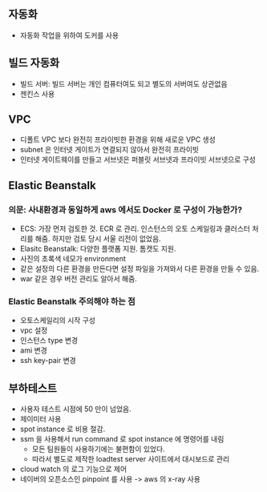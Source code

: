 ## 자동화

* 자동화 작업을 위하여 도커를 사용

## 빌드 자동화

* 빌드 서버: 빌드 서버는 개인 컴퓨터여도 되고 별도의 서버여도 상관없음
* 젠킨스 사용

## VPC

* 디폴트 VPC 보다 완전히 프라이빗한 환경을 위해 새로운 VPC 생성
* subnet 은 인터넷 게이트가 연결되지 않아서 완전히 프라이빗
* 인터넷 게이트웨이를 만들고 서브넷은 퍼블릿 서브넷과 프라이빗 서브넷으로 구성

## Elastic Beanstalk

### 의문: 사내환경과 동일하게 aws 에서도 Docker 로 구성이 가능한가?

* ECS: 가장 먼저 검토한 것. ECR 로 관리. 인스턴스의 오토 스케일링과 클러스터 처리를 해줌. 하지만 검토 당시 서울 리전이 없었음.
* Elasitc Beanstalk: 다양한 플랫폼 지원. 톰캣도 지원.
* 사진의 초록색 네모가 environment
* 같은 설정의 다른 환경을 만든다면 설정 파일을 가져와서 다른 환경을 만들 수 있음.
* war 같은 경우 버전 관리도 알아서 해줌.

### Elastic Beanstalk 주의해야 하는 점

* 오토스케일리의 시작 구성
* vpc 설정
* 인스턴스 type 변경
* ami 변경
* ssh key-pair 변경

## 부하테스트

* 사용자 테스트 시점에 50 만이 넘었음.
* 제이미터 사용
* spot instance 로 비용 절감.
* ssm 을 사용해서 run command 로 spot instance 에 명령어를 내림
  * 모든 팀원들이 사용하기에는 불편함이 있었다.
  * 따라서 별도로 제작한 loadtest server 사이트에서 대시보드로 관리
* cloud watch 의 로그 기능으로 제어
* 네이버의 오픈소스인 pinpoint 를 사용 -> aws 의 x-ray 사용
